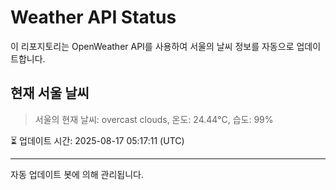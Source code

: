 
# Weather API Status

이 리포지토리는 OpenWeather API를 사용하여 서울의 날씨 정보를 자동으로 업데이트합니다.

## 현재 서울 날씨
> 서울의 현재 날씨: overcast clouds, 온도: 24.44°C, 습도: 99%

⏳ 업데이트 시간: 2025-08-17 05:17:11 (UTC)

---
자동 업데이트 봇에 의해 관리됩니다.
